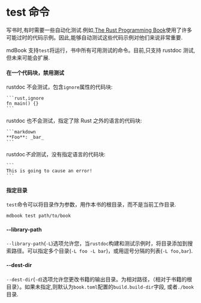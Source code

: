 # test 命令

写书时,有时需要一些自动化测试.例如,[The Rust Programming Book](https://doc.rust-lang.org/stable/book/)使用了许多可能过时的代码示例。因此,能够自动测试这些代码示例对他们来说非常重要.

mdBook 支持`test`将运行，书中所有可用测试的命令。目前,只支持 rustdoc 测试,但未来可能会扩展.

#### 在一个代码块，禁用测试

rustdoc 不会测试，包含`ignore`属性的代码块:

````
```rust,ignore
fn main() {}
```
````

rustdoc 也不会测试，指定了除 Rust 之外的语言的代码块:

````
```markdown
**Foo**: _bar_
```
````

rustdoc*不会*测试，没有指定语言的代码块:

````
```
This is going to cause an error!
```
````

#### 指定目录

`test`命令可以将目录作为参数，用作本书的根目录，而不是当前工作目录.

```bash
mdbook test path/to/book
```

#### --library-path

`--library-path`(`-L`)选项允许您，当`rustdoc`构建和测试示例时，将目录添加到搜索路径。可以指定多个目录(`-L foo -L bar`)，或用逗号分隔的列表(`-L foo,bar`).

#### --dest-dir

`--dest-dir`(`-d`)选项允许您更改书籍的输出目录。为相对路径，（相对于书籍的根目录）。如果未指定,则默认为`book.toml`配置的`build.build-dir`字段, 或者`./book`目录.
